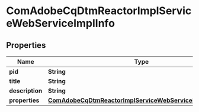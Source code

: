 
# ComAdobeCqDtmReactorImplServiceWebServiceImplInfo

## Properties
Name | Type | Description | Notes
------------ | ------------- | ------------- | -------------
**pid** | **String** |  |  [optional]
**title** | **String** |  |  [optional]
**description** | **String** |  |  [optional]
**properties** | [**ComAdobeCqDtmReactorImplServiceWebServiceImplProperties**](ComAdobeCqDtmReactorImplServiceWebServiceImplProperties.md) |  |  [optional]



